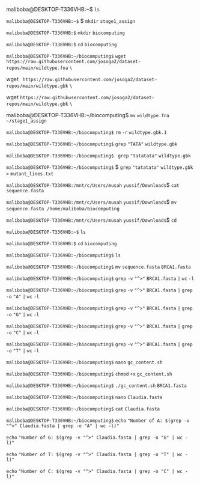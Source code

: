 maliboba@DESKTOP-T336VHB:~$ `ls`

`maliboba@DESKTOP-T336VHB:~$` $ `mkdir` `stage1_assign`

`maliboba@DESKTOP-T336VHB:$` `mkdir` `biocomputing`

`maliboba@DESKTOP-T336VHB:$` `cd` `biocomputing`

`maliboba@DESKTOP-T336VHB:~/biocomputing$` `wget` `https://raw.githubusercontent.com/josoga2/dataset-repos/main/wildtype.fna` `\`

wget ` https://raw.githubusercontent.com/josoga2/dataset-repos/main/wildtype.gbk` `\`

wget `https://raw.githubusercontent.com/josoga2/dataset-repos/main/wildtype.gbk` `\`

maliboba\@DESKTOP-T336VHB:\~/biocomputing$ `mv` `wildtype.fna` `~/stage1_assign`

`maliboba@DESKTOP-T336VHB:~/biocomputing$` `rm` `-r` `wildtype.gbk.1`

`maliboba@DESKTOP-T336VHB:~/biocomputing$` `grep` `"TATA"` `wildtype.gbk`

`maliboba@DESKTOP-T336VHB:~/biocomputing$` ` grep` `"tatatata"` `wildtype.gbk`

`maliboba@DESKTOP-T336VHB:~/biocomputing$` $ `grep` `"tatatata"` `wildtype.gbk` `>` `mutant_lines.txt`&#x20;

`maliboba@DESKTOP-T336VHB:/mnt/c/Users/musah` `yussif/Downloads`$ `cat` `sequence.fasta`

`maliboba@DESKTOP-T336VHB:/mnt/c/Users/musah` `yussif/Downloads`$ `mv` `sequence.fasta`  `/home/maliboba/biocomputing`

`maliboba@DESKTOP-T336VHB:/mnt/c/Users/musah` `yussif/Downloads`$ `cd`

`maliboba@DESKTOP-T336VHB:~$` `ls`

`maliboba@DESKTOP-T336VHB:$` `cd` `biocomputing`

`maliboba@DESKTOP-T336VHB:~/biocomputing$` `ls`

`maliboba@DESKTOP-T336VHB:~/biocomputing$` `mv` `sequence.fasta` `BRCA1.fasta`

`maliboba@DESKTOP-T336VHB:~/biocomputing$` `grep` `-v` `"^>"` `BRCA1.fasta` `|` `wc` `-l`

`maliboba@DESKTOP-T336VHB:~/biocomputing$` `grep` `-v` `"^>"` `BRCA1.fasta` `|` `grep` `-o` `"A"` `|` `wc` `-l`

`maliboba@DESKTOP-T336VHB:~/biocomputing$` `grep` `-v` `"^>"` `BRCA1.fasta` `|` `grep` `-o` `"G"` `|` `wc` `-l`

`maliboba@DESKTOP-T336VHB:~/biocomputing$` `grep` `-v` `"^>"` `BRCA1.fasta` `|` `grep` `-o` `"C"` `|` `wc` `-l`

`maliboba@DESKTOP-T336VHB:~/biocomputing$` `grep` `-v` `"^>"` `BRCA1.fasta` `|` `grep` `-o` `"T"` `|` `wc` `-l`

`maliboba@DESKTOP-T336VHB:~/biocomputing$` `nano` `gc_content.sh`

`maliboba@DESKTOP-T336VHB:~/biocomputing$` `chmod` `+x` `gc_content.sh`

`maliboba@DESKTOP-T336VHB:~/biocomputing$` `./gc_content.sh` `BRCA1.fasta`

`maliboba@DESKTOP-T336VHB:~/biocomputing$` `nano` `Claudia.fasta`

`maliboba@DESKTOP-T336VHB:~/biocomputing$` `cat` `Claudia.fasta`

`maliboba@DESKTOP-T336VHB:~/biocomputing$` `echo` `"Number of A: $(grep -v "^>" Claudia.fasta | grep -o "A" | wc -l)"`

`echo` `"Number of G: $(grep -v "^>" Claudia.fasta | grep -o "G" | wc -l)"`

`echo` `"Number of T: $(grep -v "^>" Claudia.fasta | grep -o "T" | wc -l)"`

`echo` `"Number of C: $(grep -v "^>" Claudia.fasta | grep -o "C" | wc -l)"`

